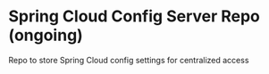 # Spring Cloud Config Server Repo (ongoing)

Repo to store Spring Cloud config settings for centralized access 

